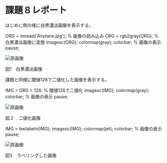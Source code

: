 # 課題８レポート

はじめに例の様に白黒濃淡画像を表示する。

ORG = imread('Airplane.jpg'); % 画像の読み込み
ORG = rgb2gray(ORG); % 白黒濃淡画像に変換
imagesc(ORG); colormap(gray); colorbar; % 画像の表示
pause;

![原画像]()

図1　白黒濃淡画像

課題と同様に閾値128で二値化した画像を表示する。

IMG = ORG > 128; % 閾値128で二値化
imagesc(IMG); colormap(gray); colorbar; % 画像の表示
pause;

![原画像]()

図２　二値化画像

IMG = bwlabeln(IMG);
imagesc(IMG); colormap(jet); colorbar; % 画像の表示
pause;

![原画像]()

図3　ラベリングした画像
